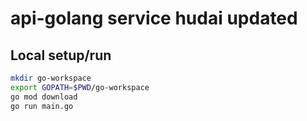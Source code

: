 # api-golang service hudai updated

## Local setup/run

```bash
mkdir go-workspace
export GOPATH=$PWD/go-workspace
go mod download
go run main.go
```

